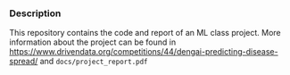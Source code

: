 ### Description
This repository contains the code and report of an ML class project. More information about the project can be found in https://www.drivendata.org/competitions/44/dengai-predicting-disease-spread/ and `docs/project_report.pdf`
